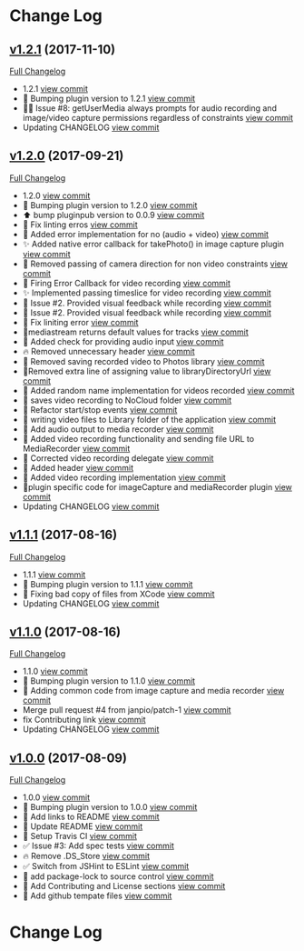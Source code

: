 # Change Log

## [v1.2.1](https://github.com/git@github.com:phonegap/phonegap-plugin-media-stream/tree/v1.2.1) (2017-11-10)
[Full Changelog](https://github.com/git@github.com:phonegap/phonegap-plugin-media-stream/compare/v1.2.0...v1.2.1)

- 1.2.1 [view commit](http://github.com/git@github.com:phonegap/phonegap-plugin-media-stream/commit/ef7593a2857c96d1ae84e30941de6d4a4f5a5b21)
- :bookmark: Bumping plugin version to 1.2.1 [view commit](http://github.com/git@github.com:phonegap/phonegap-plugin-media-stream/commit/e013c15534842d0ad41aaee14de0a38e1846689d)
- 🐛🐧 Issue #8: getUserMedia always prompts for audio recording and image/video capture permissions regardless of constraints [view commit](http://github.com/git@github.com:phonegap/phonegap-plugin-media-stream/commit/e423f1d1e907df441f752604fadf516dbbb2df7a)
- Updating CHANGELOG [view commit](http://github.com/git@github.com:phonegap/phonegap-plugin-media-stream/commit/70e25f5e4ffd74aa3e8a8f40bdb91b21e0cf4cbe)

## [v1.2.0](https://github.com/git@github.com:phonegap/phonegap-plugin-media-stream/tree/v1.2.0) (2017-09-21)
[Full Changelog](https://github.com/git@github.com:phonegap/phonegap-plugin-media-stream/compare/v1.1.1...v1.2.0)

- 1.2.0 [view commit](http://github.com/git@github.com:phonegap/phonegap-plugin-media-stream/commit/61aac88ef2822bf560a53f64afbb786446e8c253)
- :bookmark: Bumping plugin version to 1.2.0 [view commit](http://github.com/git@github.com:phonegap/phonegap-plugin-media-stream/commit/671f918a707836967f16912dea9e908363895e1d)
- :arrow_up: bump pluginpub version to 0.0.9 [view commit](http://github.com/git@github.com:phonegap/phonegap-plugin-media-stream/commit/1a36dd756faa8a3d05a0d037b6df8c4ae2b67f5f)
- 👕 Fix linting erros [view commit](http://github.com/git@github.com:phonegap/phonegap-plugin-media-stream/commit/f1bae0757dd16c55e644365480c8010b49dd5dc7)
- :apple: Added error implementation for no (audio + video) [view commit](http://github.com/git@github.com:phonegap/phonegap-plugin-media-stream/commit/06a67a7d7e4a698e9d8c219f8d7d952365c8202a)
- :sparkles: Added native error callback for takePhoto() in image capture plugin [view commit](http://github.com/git@github.com:phonegap/phonegap-plugin-media-stream/commit/1767e99c41a1bc137074f7d1236eca0583c29bde)
- :apple: Removed passing of camera direction for non video constraints [view commit](http://github.com/git@github.com:phonegap/phonegap-plugin-media-stream/commit/8126d4e743a917772fbeb14a03bedacffd79f654)
- :apple: Firing Error Callback for video recording [view commit](http://github.com/git@github.com:phonegap/phonegap-plugin-media-stream/commit/15794fd471c193dc388a26965314abfe3d7af73d)
- :sparkles: Implemented passing timeslice for video recording [view commit](http://github.com/git@github.com:phonegap/phonegap-plugin-media-stream/commit/24d4a2e13297c681a6c53708f047530fb7cd5193)
- :art: Issue #2. Provided visual feedback while recording [view commit](http://github.com/git@github.com:phonegap/phonegap-plugin-media-stream/commit/6ef89bd9b07d036874ba0b503e421a8d2b8c8ecf)
- :apple: Issue #2. Provided visual feedback while recording [view commit](http://github.com/git@github.com:phonegap/phonegap-plugin-media-stream/commit/f25cfbf2ab2a5f0da1b8b6091dde5d52292a38f2)
- :shirt: Fix liniting error [view commit](http://github.com/git@github.com:phonegap/phonegap-plugin-media-stream/commit/f33e6b1b28147bf792b40e38b566ac5a64c74a9c)
- :apple:mediastream returns default values for tracks [view commit](http://github.com/git@github.com:phonegap/phonegap-plugin-media-stream/commit/caa3c990e6749f52558f5e8e131f1f4e41c5aa5b)
- :apple: Added check for providing audio input [view commit](http://github.com/git@github.com:phonegap/phonegap-plugin-media-stream/commit/c620891749e6669e8d05f3454cf19980b25f9f8c)
- :fire: Removed unnecessary header [view commit](http://github.com/git@github.com:phonegap/phonegap-plugin-media-stream/commit/e2310969c9b17639f12709784d90dd1b8cef34fc)
- :apple: Removed saving recorded video to Photos library [view commit](http://github.com/git@github.com:phonegap/phonegap-plugin-media-stream/commit/6ba18bf87fb5b494bdf4a80e508442e8073b25bd)
- :apple:Removed extra line of assigning value to libraryDirectoryUrl [view commit](http://github.com/git@github.com:phonegap/phonegap-plugin-media-stream/commit/0485ba96ee37c519d39dfa52d18a6e6729ed17f7)
- :apple: Added random name implementation for videos recorded [view commit](http://github.com/git@github.com:phonegap/phonegap-plugin-media-stream/commit/1e01df6fc3f29fbda7f59ff5acc9d0c46e859f8b)
- :apple: saves video recording to NoCloud folder [view commit](http://github.com/git@github.com:phonegap/phonegap-plugin-media-stream/commit/50b98f49a5162a992289b3e9c1fe51ca7fb817db)
- :hammer: Refactor start/stop events [view commit](http://github.com/git@github.com:phonegap/phonegap-plugin-media-stream/commit/ce3636d1b68443c95a938cd8a499f6d82d1572ca)
- :apple: writing video files to Library folder of the application [view commit](http://github.com/git@github.com:phonegap/phonegap-plugin-media-stream/commit/a321e2031e58e1fb2f6aa44983d4a2a7f7282dc3)
- :apple: Add audio output to media recorder [view commit](http://github.com/git@github.com:phonegap/phonegap-plugin-media-stream/commit/094ba7ecfbc6126daea7dd112c984e4cdf1ab9ef)
- :apple: Added video recording functionality and sending file URL to MediaRecorder [view commit](http://github.com/git@github.com:phonegap/phonegap-plugin-media-stream/commit/411fddff2176eb6daef2c768d32e8030b9a53484)
-  :apple: Corrected video recording delegate [view commit](http://github.com/git@github.com:phonegap/phonegap-plugin-media-stream/commit/d0ce7b8d4a6f45b594d15f3c59dadec4960ff32e)
- :apple: Added header [view commit](http://github.com/git@github.com:phonegap/phonegap-plugin-media-stream/commit/f3945a5df188250694aa914dd36f10216d5bd67c)
- :apple: Added video recording implementation [view commit](http://github.com/git@github.com:phonegap/phonegap-plugin-media-stream/commit/eb167f287d77082d24b6e7590081cd1829031503)
- :apple:plugin specific code for imageCapture and mediaRecorder plugin [view commit](http://github.com/git@github.com:phonegap/phonegap-plugin-media-stream/commit/8f4585e41d57d1b745cba58aaf9d5550fa746e61)
- Updating CHANGELOG [view commit](http://github.com/git@github.com:phonegap/phonegap-plugin-media-stream/commit/79f402f9849345ba9cd9b8b97fe47937d4abb631)

## [v1.1.1](https://github.com/git@github.com:phonegap/phonegap-plugin-media-stream/tree/v1.1.1) (2017-08-16)
[Full Changelog](https://github.com/git@github.com:phonegap/phonegap-plugin-media-stream/compare/v1.1.0...v1.1.1)

- 1.1.1 [view commit](http://github.com/git@github.com:phonegap/phonegap-plugin-media-stream/commit/f632b33884502e9035fb16d6101c85236e3af43b)
- :bookmark: Bumping plugin version to 1.1.1 [view commit](http://github.com/git@github.com:phonegap/phonegap-plugin-media-stream/commit/2c565eb9af52fccffd2b9d6247a786f7d5882ae3)
- :poop: Fixing bad copy of files from XCode [view commit](http://github.com/git@github.com:phonegap/phonegap-plugin-media-stream/commit/9c61c538ce0f91794b649093d27ad02a1daf88f0)
- Updating CHANGELOG [view commit](http://github.com/git@github.com:phonegap/phonegap-plugin-media-stream/commit/dd88654b9ec47daf4f45cc8e062964b614c861a4)

## [v1.1.0](https://github.com/git@github.com:phonegap/phonegap-plugin-media-stream/tree/v1.1.0) (2017-08-16)
[Full Changelog](https://github.com/git@github.com:phonegap/phonegap-plugin-media-stream/compare/v1.0.0...v1.1.0)

- 1.1.0 [view commit](http://github.com/git@github.com:phonegap/phonegap-plugin-media-stream/commit/475adddfd301f3b9ee3a8ae4351f06b2578e512a)
- :bookmark: Bumping plugin version to 1.1.0 [view commit](http://github.com/git@github.com:phonegap/phonegap-plugin-media-stream/commit/93f5f0c2c46621c5dfc863502ea3bc1aa4bbb802)
- :hammer: Adding common code from image capture and media recorder [view commit](http://github.com/git@github.com:phonegap/phonegap-plugin-media-stream/commit/f1bd87562d53c3284347f1cc55c30b8b3ab1a4ce)
- Merge pull request #4 from janpio/patch-1 [view commit](http://github.com/git@github.com:phonegap/phonegap-plugin-media-stream/commit/0911e397cfb888c478044d7ef7f64080a87ef050)
- fix Contributing link [view commit](http://github.com/git@github.com:phonegap/phonegap-plugin-media-stream/commit/e2e18e7c741a1cb64ba33aa3883d8e2db78e077d)
- Updating CHANGELOG [view commit](http://github.com/git@github.com:phonegap/phonegap-plugin-media-stream/commit/15d083da239aaa58cd795782f17492f70dcd50c1)

## [v1.0.0](https://github.com/git@github.com:phonegap/phonegap-plugin-media-stream/tree/v1.0.0) (2017-08-09)
[Full Changelog](https://github.com/git@github.com:phonegap/phonegap-plugin-media-stream/compare/v0.0.2...v1.0.0)

- 1.0.0 [view commit](http://github.com/git@github.com:phonegap/phonegap-plugin-media-stream/commit/a48f144193882ce778c58a82fbd5de185526d9ed)
- :bookmark: Bumping plugin version to 1.0.0 [view commit](http://github.com/git@github.com:phonegap/phonegap-plugin-media-stream/commit/3b2c4e729781a52fc0d35b69621ad59c98ed8c92)
- :memo: Add links to README [view commit](http://github.com/git@github.com:phonegap/phonegap-plugin-media-stream/commit/24293b8ffbb9b3e2878a078c51e08fdf066b719e)
- :memo: Update README [view commit](http://github.com/git@github.com:phonegap/phonegap-plugin-media-stream/commit/973c6a3707a50f9218cab53eb24dbbe278a880d4)
- :wrench: Setup Travis CI [view commit](http://github.com/git@github.com:phonegap/phonegap-plugin-media-stream/commit/b42c56ac94aa894f6d8574acdeffe28a91d99112)
- :white_check_mark: Issue #3: Add spec tests [view commit](http://github.com/git@github.com:phonegap/phonegap-plugin-media-stream/commit/48606d4696b70c29804910c7e9a6134bff3ad5be)
- :fire: Remove .DS_Store [view commit](http://github.com/git@github.com:phonegap/phonegap-plugin-media-stream/commit/4d889e8fb2f1067e92e5e04b5c751513c4b60fab)
- :white_check_mark: Switch from JSHint to ESLint [view commit](http://github.com/git@github.com:phonegap/phonegap-plugin-media-stream/commit/5911952d13dbe9d6650db26ecc5d4429a1d45446)
- :wrench: add package-lock to source control [view commit](http://github.com/git@github.com:phonegap/phonegap-plugin-media-stream/commit/64ed4e8c56755e50bc67822ccce51c5b22ba9f5a)
- :memo: Add Contributing and License sections [view commit](http://github.com/git@github.com:phonegap/phonegap-plugin-media-stream/commit/800696c0ea9c1ac7cc4a47a317575774b8b2fb6a)
- :wrench: Add github tempate files [view commit](http://github.com/git@github.com:phonegap/phonegap-plugin-media-stream/commit/c13cecacc020da41349f33533cb12d7a8488d0ef)

# Change Log

